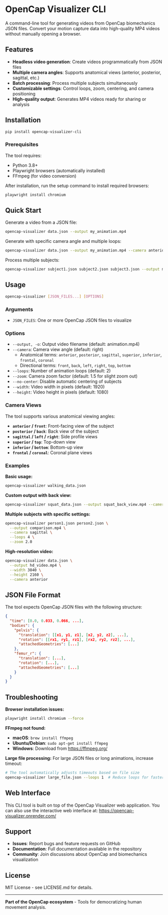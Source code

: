 # OpenCap Visualizer CLI

A command-line tool for generating videos from OpenCap biomechanics JSON files. Convert your motion capture data into high-quality MP4 videos without manually opening a browser.

## Features

- **Headless video generation**: Create videos programmatically from JSON files
- **Multiple camera angles**: Supports anatomical views (anterior, posterior, sagittal, etc.)
- **Batch processing**: Process multiple subjects simultaneously
- **Customizable settings**: Control loops, zoom, centering, and camera positioning
- **High-quality output**: Generates MP4 videos ready for sharing or analysis

## Installation

```bash
pip install opencap-visualizer-cli
```

### Prerequisites

The tool requires:
- Python 3.8+
- Playwright browsers (automatically installed)
- FFmpeg (for video conversion)

After installation, run the setup command to install required browsers:
```bash
playwright install chromium
```

## Quick Start

Generate a video from a JSON file:
```bash
opencap-visualizer data.json --output my_animation.mp4
```

Generate with specific camera angle and multiple loops:
```bash
opencap-visualizer data.json --output my_animation.mp4 --camera anterior --loops 3
```

Process multiple subjects:
```bash
opencap-visualizer subject1.json subject2.json subject3.json --output multi_subject.mp4
```

## Usage

```bash
opencap-visualizer [JSON_FILES...] [OPTIONS]
```

### Arguments

- `JSON_FILES`: One or more OpenCap JSON files to visualize

### Options

- `--output, -o`: Output video filename (default: animation.mp4)
- `--camera`: Camera view angle (default: right)
  - Anatomical terms: `anterior`, `posterior`, `sagittal`, `superior`, `inferior`, `frontal`, `coronal`
  - Directional terms: `front`, `back`, `left`, `right`, `top`, `bottom`
- `--loops`: Number of animation loops (default: 2)
- `--zoom`: Camera zoom factor (default: 1.5 for slight zoom out)
- `--no-center`: Disable automatic centering of subjects
- `--width`: Video width in pixels (default: 1920)
- `--height`: Video height in pixels (default: 1080)

### Camera Views

The tool supports various anatomical viewing angles:

- **`anterior` / `front`**: Front-facing view of the subject
- **`posterior` / `back`**: Back view of the subject  
- **`sagittal` / `left` / `right`**: Side profile views
- **`superior` / `top`**: Top-down view
- **`inferior` / `bottom`**: Bottom-up view
- **`frontal` / `coronal`**: Coronal plane views

### Examples

**Basic usage:**
```bash
opencap-visualizer walking_data.json
```

**Custom output with back view:**
```bash
opencap-visualizer squat_data.json --output squat_back_view.mp4 --camera posterior
```

**Multiple subjects with specific settings:**
```bash
opencap-visualizer person1.json person2.json \
  --output comparison.mp4 \
  --camera sagittal \
  --loops 4 \
  --zoom 2.0
```

**High-resolution video:**
```bash
opencap-visualizer data.json \
  --output hd_video.mp4 \
  --width 3840 \
  --height 2160 \
  --camera anterior
```

## JSON File Format

The tool expects OpenCap JSON files with the following structure:

```json
{
  "time": [0.0, 0.033, 0.066, ...],
  "bodies": {
    "pelvis": {
      "translation": [[x1, y1, z1], [x2, y2, z2], ...],
      "rotation": [[rx1, ry1, rz1], [rx2, ry2, rz2], ...],
      "attachedGeometries": [...]
    },
    "femur_r": {
      "translation": [...],
      "rotation": [...],
      "attachedGeometries": [...]
    }
  }
}
```

## Troubleshooting

**Browser installation issues:**
```bash
playwright install chromium --force
```

**FFmpeg not found:**
- **macOS**: `brew install ffmpeg`
- **Ubuntu/Debian**: `sudo apt-get install ffmpeg`
- **Windows**: Download from https://ffmpeg.org/

**Large file processing:**
For large JSON files or long animations, increase timeout:
```bash
# The tool automatically adjusts timeouts based on file size
opencap-visualizer large_file.json --loops 1  # Reduce loops for faster processing
```

## Web Interface

This CLI tool is built on top of the OpenCap Visualizer web application. You can also use the interactive web interface at:
https://opencap-visualizer.onrender.com/

## Support

- **Issues**: Report bugs and feature requests on GitHub
- **Documentation**: Full documentation available in the repository
- **Community**: Join discussions about OpenCap and biomechanics visualization

## License

MIT License - see LICENSE.md for details.

---

**Part of the OpenCap ecosystem** - Tools for democratizing human movement analysis.
